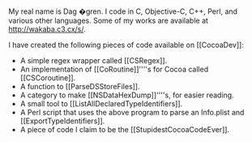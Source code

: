 

My real name is Dag �gren. I code in C, Objective-C, C++, Perl, and various other languages. Some of my works are available at http://wakaba.c3.cx/s/.

I have created the following pieces of code available on [[CocoaDev]]:


*  A simple regex wrapper called [[CSRegex]].
* An implementation of [[CoRoutine]]''''s for Cocoa called [[CSCoroutine]].
* A function to [[ParseDSStoreFiles]].
* A category to make [[NSDataHexDump]]''''s, for easier reading.
* A small tool to [[ListAllDeclaredTypeIdentifiers]].
* A Perl script that uses the above program to parse an Info.plist and [[ExportTypeIdentifiers]].
* A piece of code I claim to be the [[StupidestCocoaCodeEver]].